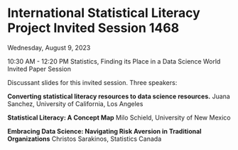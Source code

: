 # International Statistical Literacy Project Invited Session 1468

Wednesday, August 9, 2023

10:30 AM - 12:20 PM
Statistics, Finding its Place in a Data Science World
Invited Paper Session

Discussant slides for this invited session. Three speakers:


**Converting statistical literacy resources to data science resources.**
Juana Sanchez, University of California, Los Angeles


**Statistical Literacy: A Concept Map**
Milo Schield, University of New Mexico

**Embracing Data Science: Navigating Risk Aversion in Traditional Organizations**
Christos Sarakinos, Statistics Canada
